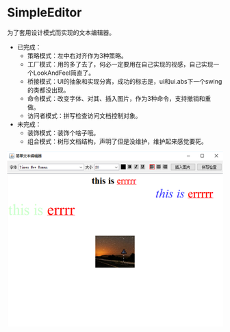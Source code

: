 # SimpleEditor
为了套用设计模式而实现的文本编辑器。

+ 已完成：
    + 策略模式：左中右对齐作为3种策略。
    + 工厂模式：用的多了去了，何必一定要用在自己实现的视感，自己实现一个LookAndFeel简直了。
    + 桥接模式：UI的抽象和实现分离，成功的标志是，ui和ui.abs下一个swing的类都没出现。
    + 命令模式：改变字体、对其、插入图片，作为3种命令，支持撤销和重做。
    + 访问者模式：拼写检查访问文档控制对象。
+ 未完成：
    + 装饰模式：装饰个啥子哦。
    + 组合模式：树形文档结构，声明了但是没维护，维护起来感觉要死。 

![实现效果](https://github.com/yu961549745/SimpleEditor/blob/master/%E6%95%88%E6%9E%9C%E5%9B%BE.png?raw=true)
